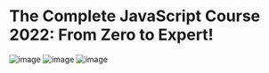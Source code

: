 # The Complete JavaScript Course 2022: From Zero to Expert!
![image](https://user-images.githubusercontent.com/109369193/187658498-0f6bf03e-cc8f-41e5-a39c-d7c45c8fccb9.png)
![image](https://user-images.githubusercontent.com/109369193/187658547-fbbf4cf5-09b3-458a-b07d-78d80203a395.png)
![image](https://user-images.githubusercontent.com/109369193/187658622-901e05fd-0540-4771-8b59-b0299136fd6f.png)
